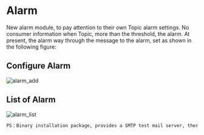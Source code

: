 # Alarm
New alarm module, to pay attention to their own Topic alarm settings. No consumer information when Topic, more than the threshold, the alarm. At present, the alarm way through the message to the alarm, set as shown in the following figure:

## Configure Alarm
![alarm_add](../res/alarm_add@2x.png)

## List of Alarm
![alarm_list](../res/alarm_list@2x.png)

```bash
PS：Binary installation package, provides a SMTP test mail server, there is the existence of packet loss. In actual use, it is recommended to configure their own STMP mail server.
```
